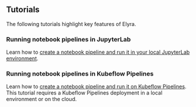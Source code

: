 <!--
{% comment %}
Copyright 2018-2020 IBM Corporation

Licensed under the Apache License, Version 2.0 (the "License");
you may not use this file except in compliance with the License.
You may obtain a copy of the License at

http://www.apache.org/licenses/LICENSE-2.0

Unless required by applicable law or agreed to in writing, software
distributed under the License is distributed on an "AS IS" BASIS,
WITHOUT WARRANTIES OR CONDITIONS OF ANY KIND, either express or implied.
See the License for the specific language governing permissions and
limitations under the License.
{% endcomment %}
-->
## Tutorials

The following tutorials highlight key features of Elyra.

### Running notebook pipelines in JupyterLab

Learn how to [create a notebook pipeline and run it in your local JupyterLab environment](https://github.com/elyra-ai/examples/tree/master/pipelines/hello_world).

### Running notebook pipelines in Kubeflow Pipelines

Learn how to [create a notebook pipeline and run it on Kubeflow Pipelines](https://github.com/elyra-ai/examples/tree/master/pipelines/hello_world_kubeflow_pipelines). This tutorial requires a Kubeflow Pipelines deployment in a local environment or on the cloud.